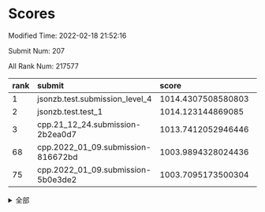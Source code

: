 # Scores

Modified Time: 2022-02-18 21:52:16

Submit Num: 207

All Rank Num: 217577

| rank |               submit               |       score        |       sigma        | pk_num |
| :--- | :--------------------------------- | :----------------- | :----------------- | :----- |
| 1    | jsonzb.test.submission_level_4     | 1014.4307508580803 | 0.8206422632487083 | 4209   |
| 2    | jsonzb.test.test_1                 | 1014.123144869085  | 0.8249227047763946 | 4200   |
| 3    | cpp.21_12_24.submission-2b2ea0d7   | 1013.7412052946446 | 0.818382082230933  | 4203   |
| 68   | cpp.2022_01_09.submission-816672bd | 1003.9894328024436 | 0.7169475789028418 | 4204   |
| 75   | cpp.2022_01_09.submission-5b0e3de2 | 1003.7095173500304 | 0.7111386589369751 | 4212   |


<details>
<summary>全部</summary>

| rank |                 submit                 |       score        |       sigma        | pk_num |
| :--- | :------------------------------------- | :----------------- | :----------------- | :----- |
| 1    | jsonzb.test.submission_level_4         | 1014.4307508580803 | 0.8206422632487083 | 4209   |
| 2    | jsonzb.test.test_1                     | 1014.123144869085  | 0.8249227047763946 | 4200   |
| 3    | cpp.21_12_24.submission-2b2ea0d7       | 1013.7412052946446 | 0.818382082230933  | 4203   |
| 4    | gobigger.level_3.submission_level_3_25 | 1012.1954783381188 | 0.7864913243920013 | 4201   |
| 5    | gobigger.level_3.submission_level_3_8  | 1011.8913749233495 | 0.7912011931924566 | 4215   |
| 6    | gobigger.level_3.submission_level_3_7  | 1011.6155013470517 | 0.7767751991947184 | 4197   |
| 7    | gobigger.level_3.submission_level_3_13 | 1011.5121057440621 | 0.7933053925034024 | 4203   |
| 8    | gobigger.level_3.submission_level_3_6  | 1011.5110547125428 | 0.7790501485131415 | 4201   |
| 9    | gobigger.level_3.submission_level_3_28 | 1011.2013458235685 | 0.7909678310570489 | 4202   |
| 10   | gobigger.level_3.submission_level_3_0  | 1010.9199244989263 | 0.7518788180760178 | 4211   |
| 11   | gobigger.level_3.submission_level_3_2  | 1010.8378230551612 | 0.7573218130680097 | 4202   |
| 12   | gobigger.level_3.submission_level_3_11 | 1010.8122749832227 | 0.7657471294132513 | 4199   |
| 13   | gobigger.level_3.submission_level_3_16 | 1010.6731976196633 | 0.7708492464429154 | 4204   |
| 14   | gobigger.level_3.submission_level_3_1  | 1010.6673712099969 | 0.7745427736328929 | 4204   |
| 15   | gobigger.level_3.submission_level_3_33 | 1010.666820885784  | 0.7634380596247323 | 4204   |
| 16   | gobigger.level_3.submission_level_3_32 | 1010.6543179445741 | 0.7695040284923584 | 4205   |
| 17   | gobigger.level_3.submission_level_3_10 | 1010.6151823268867 | 0.7764709467334515 | 4203   |
| 18   | gobigger.level_3.submission_level_3_20 | 1010.5586746940664 | 0.7599606292741228 | 4200   |
| 19   | gobigger.level_3.submission_level_3_49 | 1010.5144793203183 | 0.7698803075307862 | 4205   |
| 20   | gobigger.level_3.submission_level_3_41 | 1010.4896014008343 | 0.7807537059773242 | 4204   |
| 21   | gobigger.level_3.submission_level_3_22 | 1010.4384545247909 | 0.7501253492825892 | 4205   |
| 22   | gobigger.level_3.submission_level_3_29 | 1010.386622543468  | 0.7616249587296389 | 4209   |
| 23   | gobigger.level_3.submission_level_3_27 | 1010.3721784227106 | 0.770593942538123  | 4199   |
| 24   | gobigger.level_3.submission_level_3_19 | 1010.3697585645363 | 0.7611840966479794 | 4203   |
| 25   | gobigger.level_3.submission_level_3_34 | 1010.3687984596352 | 0.7579732433975982 | 4205   |
| 26   | gobigger.level_3.submission_level_3_21 | 1010.3497426191758 | 0.7666093299465989 | 4202   |
| 27   | gobigger.level_3.submission_level_3_4  | 1010.3444153121138 | 0.7653637020298352 | 4207   |
| 28   | gobigger.level_3.submission_level_3_38 | 1010.2628238465054 | 0.7847697728949882 | 4204   |
| 29   | gobigger.level_3.submission_level_3_47 | 1010.1988270477776 | 0.7717119995275655 | 4209   |
| 30   | gobigger.level_3.submission_level_3_15 | 1010.0752767027253 | 0.7802254973237681 | 4204   |
| 31   | gobigger.level_3.submission_level_3_30 | 1010.0359857289262 | 0.7686053993759235 | 4203   |
| 32   | gobigger.level_3.submission_level_3_39 | 1010.0056838209407 | 0.7575012305536861 | 4206   |
| 33   | gobigger.level_3.submission_level_3_48 | 1009.8944092582989 | 0.7648131135515631 | 4204   |
| 34   | gobigger.level_3.submission_level_3_43 | 1009.876847483507  | 0.763923401643361  | 4206   |
| 35   | gobigger.level_3.submission_level_3_24 | 1009.8541837032122 | 0.748288699649052  | 4203   |
| 36   | gobigger.level_3.submission_level_3_37 | 1009.8189400585125 | 0.7418407376397976 | 4206   |
| 37   | gobigger.level_3.submission_level_3_36 | 1009.7501091404982 | 0.7502094236622296 | 4202   |
| 38   | gobigger.level_3.submission_level_3_5  | 1009.7227260835562 | 0.7531002911941177 | 4202   |
| 39   | gobigger.level_3.submission_level_3_26 | 1009.6737152906508 | 0.761832582047605  | 4203   |
| 40   | gobigger.level_3.submission_level_3_18 | 1009.613136307464  | 0.7448782699292604 | 4205   |
| 41   | gobigger.level_3.submission_level_3_31 | 1009.552194254905  | 0.764241527043123  | 4201   |
| 42   | gobigger.level_3.submission_level_3_12 | 1009.5506582984258 | 0.7595280393595363 | 4206   |
| 43   | gobigger.level_3.submission_level_3_40 | 1009.4493759672038 | 0.77285268275422   | 4204   |
| 44   | gobigger.level_3.submission_level_3_14 | 1009.4345730356059 | 0.7609583394553795 | 4200   |
| 45   | gobigger.level_3.submission_level_3_46 | 1009.3663483505262 | 0.7431294700041295 | 4201   |
| 46   | gobigger.level_3.submission_level_3_9  | 1009.2558550242256 | 0.7445121652726546 | 4208   |
| 47   | gobigger.level_3.submission_level_3_45 | 1009.2505668595535 | 0.7385969732392441 | 4206   |
| 48   | gobigger.level_3.submission_level_3_35 | 1009.0562089321926 | 0.7612875555265972 | 4202   |
| 49   | gobigger.level_3.submission_level_3_42 | 1009.0555542640401 | 0.7419577004820886 | 4200   |
| 50   | gobigger.level_3.submission_level_3_23 | 1008.8333196704123 | 0.7500771603058681 | 4197   |
| 51   | gobigger.level_3.submission_level_3_17 | 1008.8047090315628 | 0.7502590625822674 | 4206   |
| 52   | gobigger.level_3.submission_level_3_3  | 1008.7406244616714 | 0.7379844628047252 | 4204   |
| 53   | gobigger.level_3.submission_level_3_44 | 1007.8749217677896 | 0.7452250321830787 | 4205   |
| 54   | gobigger.level_1.submission_level_1_12 | 1004.8776984474307 | 0.734367790886982  | 4202   |
| 55   | gobigger.level_1.submission_level_1_43 | 1004.8605821598362 | 0.7205347238947941 | 4202   |
| 56   | gobigger.level_1.submission_level_1_8  | 1004.8090285753772 | 0.7190550978681393 | 4204   |
| 57   | gobigger.level_1.submission_level_1_20 | 1004.4849379733008 | 0.7230759043959458 | 4205   |
| 58   | gobigger.level_1.submission_level_1_18 | 1004.456096184249  | 0.7089123204686268 | 4205   |
| 59   | gobigger.level_1.submission_level_1_22 | 1004.426367584075  | 0.7244635760315974 | 4203   |
| 60   | gobigger.level_1.submission_level_1_11 | 1004.4103386761213 | 0.7329794709531543 | 4206   |
| 61   | gobigger.level_1.submission_level_1_29 | 1004.40066464046   | 0.712821844601926  | 4203   |
| 62   | gobigger.level_1.submission_level_1_38 | 1004.374114530616  | 0.7269805898419655 | 4203   |
| 63   | gobigger.level_1.submission_level_1_35 | 1004.2150201172591 | 0.7285868271828084 | 4203   |
| 64   | gobigger.level_1.submission_level_1_14 | 1004.1018773125993 | 0.7173921287072198 | 4202   |
| 65   | gobigger.level_1.submission_level_1_34 | 1004.0957475331871 | 0.7004609369541599 | 4205   |
| 66   | gobigger.level_1.submission_level_1_1  | 1004.0758280849776 | 0.7166932951119823 | 4202   |
| 67   | gobigger.level_1.submission_level_1_40 | 1004.0018668538097 | 0.7164475831916525 | 4206   |
| 68   | cpp.2022_01_09.submission-816672bd     | 1003.9894328024436 | 0.7169475789028418 | 4204   |
| 69   | gobigger.level_1.submission_level_1_46 | 1003.9660767045947 | 0.718552364126609  | 4205   |
| 70   | gobigger.level_1.submission_level_1_6  | 1003.9001190392969 | 0.7201587659253997 | 4208   |
| 71   | gobigger.level_1.submission_level_1_31 | 1003.8810299896504 | 0.7214667577870622 | 4207   |
| 72   | gobigger.level_1.submission_level_1_7  | 1003.8564345012974 | 0.716791150924864  | 4211   |
| 73   | gobigger.level_1.submission_level_1_32 | 1003.788773192752  | 0.7317752105500395 | 4202   |
| 74   | gobigger.level_1.submission_level_1_49 | 1003.7313102484577 | 0.7219837872069665 | 4200   |
| 75   | cpp.2022_01_09.submission-5b0e3de2     | 1003.7095173500304 | 0.7111386589369751 | 4212   |
| 76   | gobigger.level_1.submission_level_1_16 | 1003.5686417493209 | 0.7125091564765259 | 4207   |
| 77   | gobigger.level_1.submission_level_1_44 | 1003.5418962944024 | 0.7177824596025111 | 4203   |
| 78   | gobigger.level_1.submission_level_1_10 | 1003.5267722914064 | 0.7214089353972762 | 4206   |
| 79   | gobigger.level_1.submission_level_1_17 | 1003.4970271360067 | 0.7154521440097833 | 4203   |
| 80   | gobigger.level_1.submission_level_1_27 | 1003.4838453451246 | 0.7250648052937267 | 4200   |
| 81   | gobigger.level_1.submission_level_1_3  | 1003.4770792991035 | 0.709835209976203  | 4201   |
| 82   | gobigger.level_1.submission_level_1_36 | 1003.4363899666859 | 0.7161804320085605 | 4206   |
| 83   | gobigger.level_1.submission_level_1_9  | 1003.4328134679708 | 0.7160975237430353 | 4203   |
| 84   | gobigger.level_1.submission_level_1_21 | 1003.3642963812065 | 0.7208427717721543 | 4199   |
| 85   | gobigger.level_1.submission_level_1_39 | 1003.3282799864011 | 0.7209089066949403 | 4201   |
| 86   | gobigger.level_1.submission_level_1_4  | 1003.3247202105616 | 0.7225781769772522 | 4206   |
| 87   | gobigger.level_1.submission_level_1_13 | 1003.2698862855799 | 0.709518984411838  | 4203   |
| 88   | gobigger.level_1.submission_level_1_23 | 1003.1683158596795 | 0.706870147925442  | 4211   |
| 89   | gobigger.level_1.submission_level_1_24 | 1003.1331219013375 | 0.7083791596481929 | 4206   |
| 90   | gobigger.level_1.submission_level_1_30 | 1003.1202226671435 | 0.7121749539948867 | 4210   |
| 91   | gobigger.level_1.submission_level_1_33 | 1002.993101820232  | 0.7328394458165371 | 4206   |
| 92   | gobigger.level_1.submission_level_1_42 | 1002.8860568066546 | 0.720399390328452  | 4204   |
| 93   | gobigger.level_1.submission_level_1_15 | 1002.7348708317663 | 0.7228144427533456 | 4204   |
| 94   | gobigger.level_1.submission_level_1_26 | 1002.6795188749354 | 0.7059308367403271 | 4201   |
| 95   | gobigger.level_1.submission_level_1_48 | 1002.6653903031514 | 0.7191230713415747 | 4203   |
| 96   | gobigger.level_1.submission_level_1_0  | 1002.6352440939576 | 0.718029037408277  | 4202   |
| 97   | gobigger.level_1.submission_level_1_5  | 1002.6224363746871 | 0.7287629799169671 | 4206   |
| 98   | gobigger.level_1.submission_level_1_25 | 1002.5957068239085 | 0.7125787933571688 | 4206   |
| 99   | gobigger.level_1.submission_level_1_47 | 1002.5778561744442 | 0.7241835822744828 | 4205   |
| 100  | gobigger.level_1.submission_level_1_37 | 1002.4874911621762 | 0.7234824579265323 | 4204   |
| 101  | gobigger.level_1.submission_level_1_28 | 1002.3978848925155 | 0.709311946429434  | 4209   |
| 102  | gobigger.level_1.submission_level_1_2  | 1002.275606086623  | 0.7160720666727171 | 4196   |
| 103  | gobigger.level_1.submission_level_1_45 | 1002.1997455234092 | 0.7118219154478082 | 4206   |
| 104  | gobigger.level_1.submission_level_1_19 | 1001.6144568640784 | 0.7059642489201878 | 4204   |
| 105  | gobigger.level_1.submission_level_1_41 | 1001.5681865572992 | 0.7149991571961434 | 4204   |
| 106  | gobigger.random.submission_random_30   | 996.8659531406804  | 0.7193838787730906 | 4205   |
| 107  | gobigger.random.submission_random_14   | 996.6418217885378  | 0.7019106522019463 | 4201   |
| 108  | gobigger.random.submission_random_35   | 996.5879726505922  | 0.7008962496879045 | 4211   |
| 109  | gobigger.random.submission_random_9    | 996.5425022169975  | 0.7278510415563686 | 4208   |
| 110  | gobigger.random.submission_random_20   | 996.5245732415702  | 0.7070506024036561 | 4202   |
| 111  | gobigger.random.submission_random_29   | 996.4813953743954  | 0.7053638922275236 | 4207   |
| 112  | gobigger.random.submission_random_18   | 996.3994700454659  | 0.7058418090558095 | 4207   |
| 113  | gobigger.random.submission_random_38   | 996.3567912573628  | 0.7041939283133188 | 4198   |
| 114  | gobigger.random.submission_random_2    | 996.3408767681426  | 0.7078421631128619 | 4202   |
| 115  | gobigger.random.submission_random_0    | 996.339076830374   | 0.7052393106820642 | 4209   |
| 116  | gobigger.random.submission_random_1    | 996.2893290250229  | 0.7207837194851427 | 4205   |
| 117  | gobigger.random.submission_random_48   | 996.2764764613455  | 0.7067987999981301 | 4203   |
| 118  | gobigger.random.submission_random_22   | 996.2633112331511  | 0.7067428372456762 | 4204   |
| 119  | gobigger.random.submission_random_32   | 996.2496310568588  | 0.7140515800042231 | 4207   |
| 120  | gobigger.random.submission_random_47   | 996.2241660377566  | 0.7221319876386    | 4202   |
| 121  | gobigger.random.submission_random_21   | 996.2234868298461  | 0.7026604890380166 | 4206   |
| 122  | gobigger.random.submission_random_37   | 996.1674236511832  | 0.7026812308365624 | 4201   |
| 123  | gobigger.random.submission_random_40   | 996.1261197346319  | 0.7053617246381334 | 4209   |
| 124  | gobigger.random.submission_random_5    | 996.054287109325   | 0.7065458309425838 | 4204   |
| 125  | gobigger.random.submission_random_4    | 996.0385433090676  | 0.7026456776608773 | 4202   |
| 126  | gobigger.random.submission_random_46   | 996.0130106657317  | 0.7096307200773291 | 4203   |
| 127  | gobigger.random.submission_random_7    | 996.0115889290729  | 0.7100681975177828 | 4206   |
| 128  | gobigger.random.submission_random_45   | 995.9095223804893  | 0.721929142283458  | 4210   |
| 129  | gobigger.random.submission_random_12   | 995.8404782193127  | 0.706595417166932  | 4200   |
| 130  | gobigger.random.submission_random_10   | 995.825390098374   | 0.729761904807672  | 4203   |
| 131  | gobigger.random.submission_random_25   | 995.8241352677514  | 0.7115821057706725 | 4207   |
| 132  | gobigger.random.submission_random_6    | 995.8213155132288  | 0.7073872255125602 | 4205   |
| 133  | gobigger.random.submission_random_3    | 995.8139754309266  | 0.7115844773880092 | 4206   |
| 134  | gobigger.random.submission_random_16   | 995.7281817753834  | 0.7188491184798517 | 4205   |
| 135  | gobigger.random.submission_random_26   | 995.7056363815353  | 0.7105319822728672 | 4206   |
| 136  | gobigger.random.submission_random_24   | 995.6720190052397  | 0.7109010853903569 | 4205   |
| 137  | gobigger.random.submission_random_41   | 995.659182171608   | 0.7124220665596864 | 4213   |
| 138  | gobigger.random.submission_random_23   | 995.6409861636578  | 0.7139616720387137 | 4207   |
| 139  | gobigger.random.submission_random_28   | 995.5742656551137  | 0.6944410980565203 | 4205   |
| 140  | gobigger.random.submission_random_17   | 995.5339258215862  | 0.7053269898276825 | 4203   |
| 141  | gobigger.random.submission_random_33   | 995.3316137797658  | 0.7441480127160588 | 4209   |
| 142  | gobigger.random.submission_random_43   | 995.3073321087429  | 0.7175684144856762 | 4206   |
| 143  | gobigger.random.submission_random_42   | 995.2919977996794  | 0.7240860111386138 | 4205   |
| 144  | gobigger.random.submission_random_44   | 995.2796162479866  | 0.7239456694161042 | 4199   |
| 145  | gobigger.random.submission_random_13   | 995.226443646203   | 0.7242303560992779 | 4204   |
| 146  | gobigger.random.submission_random_11   | 995.0964383136433  | 0.7028840713953316 | 4202   |
| 147  | gobigger.random.submission_random_8    | 995.0261693645374  | 0.7151505431947038 | 4203   |
| 148  | gobigger.random.submission_random_39   | 994.9526895277862  | 0.7225653885870478 | 4206   |
| 149  | gobigger.random.submission_random_36   | 994.9352824067106  | 0.7081911703580436 | 4205   |
| 150  | gobigger.random.submission_random_31   | 994.8422314286512  | 0.721445785660902  | 4207   |
| 151  | gobigger.random.submission_random_34   | 994.7135270248333  | 0.7177464107453212 | 4203   |
| 152  | gobigger.random.submission_random_15   | 994.6858481936833  | 0.7099982606280738 | 4202   |
| 153  | gobigger.random.submission_random_27   | 994.5814448263862  | 0.7121734220772504 | 4207   |
| 154  | gobigger.random.submission_random_49   | 994.5430906246551  | 0.7001503062007685 | 4211   |
| 155  | gobigger.random.submission_random_19   | 994.4383231664048  | 0.7154057260963602 | 4204   |
| 156  | gobigger.level_2.submission_level_2_13 | 993.2487887347719  | 0.7352305920469663 | 4205   |
| 157  | gobigger.level_2.submission_level_2_10 | 993.0570026437038  | 0.7546708116876301 | 4205   |
| 158  | gobigger.level_2.submission_level_2_32 | 993.0543887572157  | 0.7214498326588598 | 4199   |
| 159  | gobigger.level_2.submission_level_2_18 | 992.9967512890264  | 0.7407620378901801 | 4203   |
| 160  | gobigger.level_2.submission_level_2_42 | 992.9239295266939  | 0.7522823968905457 | 4208   |
| 161  | gobigger.level_2.submission_level_2_6  | 992.8483787392637  | 0.7435251056814044 | 4204   |
| 162  | gobigger.level_2.submission_level_2_19 | 992.8050265503679  | 0.7464615017042112 | 4204   |
| 163  | gobigger.level_2.submission_level_2_0  | 992.6623743329237  | 0.7510882565463666 | 4199   |
| 164  | gobigger.level_2.submission_level_2_17 | 992.6109757581562  | 0.7350967795271417 | 4209   |
| 165  | gobigger.level_2.submission_level_2_12 | 992.6067250552541  | 0.7276467756683855 | 4204   |
| 166  | gobigger.level_2.submission_level_2_33 | 992.5899738080288  | 0.7349352223376581 | 4203   |
| 167  | gobigger.level_2.submission_level_2_21 | 992.5550521436035  | 0.72953667790251   | 4202   |
| 168  | gobigger.level_2.submission_level_2_40 | 992.4679047625627  | 0.7350246505069056 | 4206   |
| 169  | gobigger.level_2.submission_level_2_41 | 992.4347893004795  | 0.7564039695336104 | 4200   |
| 170  | gobigger.level_2.submission_level_2_23 | 992.4258033139597  | 0.7364027085861461 | 4212   |
| 171  | gobigger.level_2.submission_level_2_38 | 992.3223759881752  | 0.7338718571997616 | 4204   |
| 172  | gobigger.level_2.submission_level_2_29 | 992.3143587678956  | 0.7396789309310055 | 4203   |
| 173  | gobigger.level_2.submission_level_2_48 | 992.2151176209554  | 0.749249660520375  | 4203   |
| 174  | gobigger.level_2.submission_level_2_25 | 992.1734474422699  | 0.7335151531685273 | 4207   |
| 175  | gobigger.level_2.submission_level_2_1  | 992.1656320696968  | 0.7363614727443264 | 4205   |
| 176  | gobigger.level_2.submission_level_2_39 | 992.0983920094792  | 0.7525907262654491 | 4204   |
| 177  | gobigger.level_2.submission_level_2_2  | 992.0867748270095  | 0.7398376820393927 | 4203   |
| 178  | gobigger.level_2.submission_level_2_14 | 992.0855096610495  | 0.7310862190860128 | 4205   |
| 179  | gobigger.level_2.submission_level_2_31 | 992.0601117171188  | 0.7427446966648916 | 4201   |
| 180  | gobigger.level_2.submission_level_2_3  | 992.0526751786323  | 0.7310239755843639 | 4205   |
| 181  | gobigger.level_2.submission_level_2_8  | 992.0424310168422  | 0.7362411616353349 | 4204   |
| 182  | gobigger.level_2.submission_level_2_30 | 992.0118764679654  | 0.7441167039861354 | 4210   |
| 183  | gobigger.level_2.submission_level_2_11 | 991.7772299327054  | 0.7637430283402645 | 4208   |
| 184  | gobigger.level_2.submission_level_2_28 | 991.7482134269792  | 0.7568389007402612 | 4200   |
| 185  | gobigger.level_2.submission_level_2_15 | 991.6727372399682  | 0.755076114061023  | 4205   |
| 186  | gobigger.level_2.submission_level_2_22 | 991.6188282240279  | 0.7665610371926257 | 4207   |
| 187  | gobigger.level_2.submission_level_2_49 | 991.5701105176514  | 0.7458028167848999 | 4205   |
| 188  | gobigger.level_2.submission_level_2_26 | 991.5208456915818  | 0.735944170462831  | 4208   |
| 189  | gobigger.level_2.submission_level_2_9  | 991.5012315529341  | 0.7513401691400381 | 4206   |
| 190  | gobigger.level_2.submission_level_2_7  | 991.4807870455965  | 0.7423448966938868 | 4200   |
| 191  | gobigger.level_2.submission_level_2_4  | 991.4774064010165  | 0.7513629545761408 | 4203   |
| 192  | gobigger.level_2.submission_level_2_47 | 991.4077815158937  | 0.7544356400661866 | 4204   |
| 193  | gobigger.level_2.submission_level_2_46 | 991.3195355249596  | 0.7661714699324105 | 4209   |
| 194  | gobigger.level_2.submission_level_2_43 | 991.3086637221426  | 0.7479169679697365 | 4204   |
| 195  | gobigger.level_2.submission_level_2_27 | 991.1188629139245  | 0.7586589380561791 | 4205   |
| 196  | gobigger.level_2.submission_level_2_45 | 991.0852187948489  | 0.7417212054171554 | 4207   |
| 197  | gobigger.level_2.submission_level_2_24 | 991.0747027263883  | 0.7418281437811289 | 4207   |
| 198  | gobigger.level_2.submission_level_2_16 | 991.0553418010314  | 0.7462237055998632 | 4202   |
| 199  | gobigger.level_2.submission_level_2_37 | 991.0517693668718  | 0.7363787367526003 | 4201   |
| 200  | gobigger.level_2.submission_level_2_20 | 991.0200768375908  | 0.7476706028865322 | 4200   |
| 201  | gobigger.level_2.submission_level_2_44 | 991.0009025792372  | 0.7607338280232073 | 4202   |
| 202  | gobigger.level_2.submission_level_2_35 | 990.8686619836541  | 0.7568857814726653 | 4207   |
| 203  | gobigger.level_2.submission_level_2_36 | 990.7870267739763  | 0.7652956701654963 | 4206   |
| 204  | gobigger.level_2.submission_level_2_34 | 990.6199682937596  | 0.7660530857101258 | 4202   |
| 205  | gobigger.level_2.submission_level_2_5  | 990.4247644396972  | 0.7553559923339813 | 4207   |
| 206  | gobigger.none.submission_none_1        | 977.4550772992501  | 1.2718153334061946 | 4209   |
| 207  | gobigger.none.submission_none_0        | 977.1636273779205  | 1.412734943208517  | 4206   |

</details>